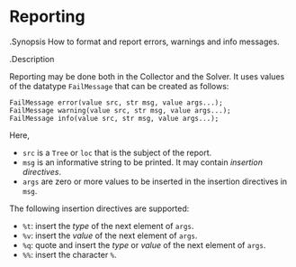 # Reporting

.Synopsis
How to format and report errors, warnings and info messages.

.Description

Reporting may be done both in the Collector and the Solver. 
It uses values of the datatype `FailMessage` that can be created as follows:

```rascal
FailMessage error(value src, str msg, value args...);
FailMessage warning(value src, str msg, value args...);
FailMessage info(value src, str msg, value args...);
```

Here, 

* `src` is a `Tree` or `loc` that is the subject of the report.
* `msg` is an informative string to be printed. It may contain _insertion directives_.
* `args` are zero or more values to be inserted in the insertion directives in `msg`.

The following insertion directives are supported:

* `%t`: insert the _type_ of the next element of `args`.
* `%v`: insert the _value_ of the next element of `args`.
* `%q`: quote and insert the _type_ or _value_ of the next element of `args`.
* `%%`: insert the character `%`.
